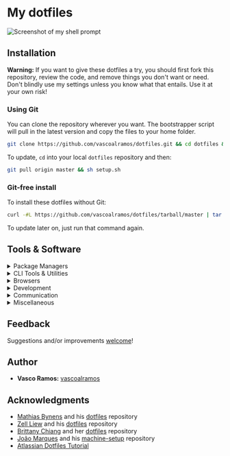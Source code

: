 # My dotfiles

![Screenshot of my shell prompt](https://i.imgur.com/yec0STZ.png)

## Installation

**Warning:** If you want to give these dotfiles a try, you should first fork this repository, review the code, and remove things you don't want or need. Don't blindly use my settings unless you know what that entails. Use it at your own risk!

### Using Git

You can clone the repository wherever you want. The bootstrapper script will pull in the latest version and copy the files to your home folder.

```bash
git clone https://github.com/vascoalramos/dotfiles.git && cd dotfiles && sh setup.sh
```

To update, `cd` into your local `dotfiles` repository and then:

```bash
git pull origin master && sh setup.sh
```

### Git-free install

To install these dotfiles without Git:

```bash
curl -#L https://github.com/vascoalramos/dotfiles/tarball/master | tar -xzv --strip-components 1 --exclude={LICENSE} && sh setup.sh
```

To update later on, just run that command again.

## Tools & Software

<details>
<summary>Package Managers</summary>

-   [Snap](https://snapcraft.io/)
-   [Pip](https://pypi.org/project/pip/)
-   [Pipenv](https://pypi.org/project/pipenv/)
-   [Npm](https://www.npmjs.com/)

</details>

<details>
<summary>CLI Tools & Utilities</summary>

-   [ZSH](https://github.com/robbyrussell/oh-my-zsh/wiki/Installing-ZSH)
-   [Oh My Zsh](https://github.com/robbyrussell/oh-my-zsh)
-   [Spaceship Prompt for ZSH](https://github.com/denysdovhan/spaceship-prompt)
-   [zsh-syntax-highlighting](https://github.com/zsh-users/zsh-syntax-highlighting)
-   [zsh-autosuggestions](https://github.com/zsh-users/zsh-autosuggestions)

</details>

<details>
<summary>Browsers</summary>

-   [Chromium](https://www.chromium.org/Home/)
-   [Firefox](https://www.mozilla.org/en-US/firefox/new/)

</details>

<details>
<summary>Development</summary>

-   [Visual Studio Code](https://code.visualstudio.com/)
-   [PyCharm](https://www.jetbrains.com/pycharm/)
-   [IntelliJ](https://www.jetbrains.com/idea/)
-   [Postman](https://www.getpostman.com/)
-   [Docker](https://docs.docker.com/engine/install/ubuntu/)
-   [Docker Compose](https://docs.docker.com/compose/install/#install-using-pip)

</details>

<details>
<summary>Communication</summary>

-   [Slack](https://slack.com/)

</details>

<details>
<summary>Miscellaneous</summary>

-   [Spotify](https://www.spotify.com/)

</details>

## Feedback

Suggestions and/or improvements [welcome](https://github.com/vascoalramos/dotfiles/issues)!

## Author

-   **Vasco Ramos:** [vascoalramos](https://github.com/vascoalramos)

## Acknowledgments

-   [Mathias Bynens](https://mathiasbynens.be/) and his [dotfiles](https://github.com/mathiasbynens/dotfiles) repository
-   [Zell Liew](https://zellwk.com/) and his [dotfiles](https://github.com/zellwk/dotfiles) repository
-   [Brittany Chiang](https://brittanychiang.com/) and her [dotfiles](https://github.com/bchiang7/dotfiles) repository
-   [João Marques](https://jmarques.icu/) and his [machine-setup](https://github.com/joao-p-marques/machine-setup) repository
-   [Atlassian Dotfiles Tutorial](https://www.atlassian.com/git/tutorials/dotfiles)
